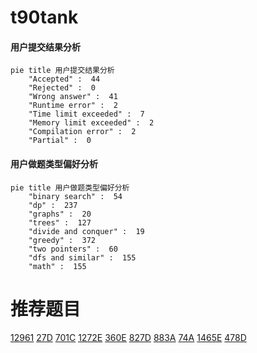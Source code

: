# t90tank

<!-- tabs:start -->



#### **用户提交结果分析**

```mermaid
pie title 用户提交结果分析
    "Accepted" :  44
    "Rejected" :  0
    "Wrong answer" :  41
    "Runtime error" :  2
    "Time limit exceeded" :  7
    "Memory limit exceeded" :  2
    "Compilation error" :  2
    "Partial" :  0
```

#### **用户做题类型偏好分析**

```mermaid
pie title 用户做题类型偏好分析
    "binary search" :  54
    "dp" :  237
    "graphs" :  20
    "trees" :  127
    "divide and conquer" :  19
    "greedy" :  372
    "two pointers" :  60
    "dfs and similar" :  155
    "math" :  155
```



<!-- tabs:end -->
# 推荐题目
[12961](https://codeforces.com/contest/1296/problem/1)
[27D](https://codeforces.com/contest/27/problem/D)
[701C](https://codeforces.com/contest/701/problem/C)
[1272E](https://codeforces.com/contest/1272/problem/E)
[360E](https://codeforces.com/contest/360/problem/E)
[827D](https://codeforces.com/contest/827/problem/D)
[883A](https://codeforces.com/contest/883/problem/A)
[74A](https://codeforces.com/contest/74/problem/A)
[1465E](https://codeforces.com/contest/1465/problem/E)
[478D](https://codeforces.com/contest/478/problem/D)
